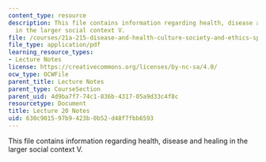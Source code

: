 ```yaml
---
content_type: resource
description: This file contains information regarding health, disease and healing
  in the larger social context V.
file: /courses/21a-215-disease-and-health-culture-society-and-ethics-spring-2012/630c901597b9423b0b52d48f7fbb6593_MIT21A_215S12_lecture_20.pdf
file_type: application/pdf
learning_resource_types:
- Lecture Notes
license: https://creativecommons.org/licenses/by-nc-sa/4.0/
ocw_type: OCWFile
parent_title: Lecture Notes
parent_type: CourseSection
parent_uid: 4d9ba7f7-74c1-836b-4317-05a9d33c4f8c
resourcetype: Document
title: Lecture 20 Notes
uid: 630c9015-97b9-423b-0b52-d48f7fbb6593
---
```

This file contains information regarding health, disease and healing in the larger social context V.